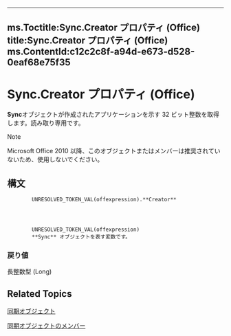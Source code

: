 

---
ms.Toctitle:Sync.Creator プロパティ (Office)
title:Sync.Creator プロパティ (Office)
ms.ContentId:c12c2c8f-a94d-e673-d528-0eaf68e75f35
---
# Sync.Creator プロパティ (Office)




**Sync**オブジェクトが作成されたアプリケーションを示す 32 ビット整数を取得します。読み取り専用です。

>[!NOTE]
>Microsoft Office 2010 以降、このオブジェクトまたはメンバーは推奨されていないため、使用しないでください。





## 構文

            UNRESOLVED_TOKEN_VAL(offexpression).**Creator**




            UNRESOLVED_TOKEN_VAL(offexpression)
            **Sync** オブジェクトを表す変数です。

### 戻り値
長整数型 (Long)





## Related Topics

[同期オブジェクト](1cb049a0-a803-969a-7923-15ddb8da8f3b.md)

[同期オブジェクトのメンバー](748726bd-83de-425a-5af8-177c34e3a013.md)




